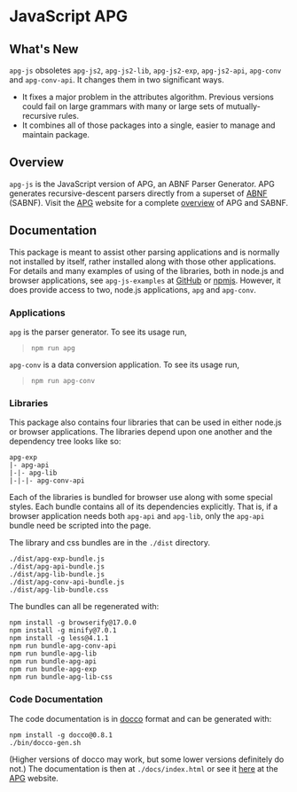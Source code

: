 # JavaScript APG

## What's New

`apg-js` obsoletes `apg-js2`, `apg-js2-lib`, `apg-js2-exp`, `apg-js2-api`, `apg-conv` and `apg-conv-api`. It changes them in two significant ways.

-   It fixes a major problem in the attributes algorithm. Previous versions could fail on large grammars with many or large sets of mutually-recursive rules.
-   It combines all of those packages into a single, easier to manage and maintain package.

## Overview

`apg-js` is the JavaScript version of APG, an ABNF Parser Generator. APG generates recursive-descent parsers directly from a superset of [ABNF](https://tools.ietf.org/html/rfc5234) (SABNF). Visit the [APG](https://sabnf.com/`) website for a complete [overview](https://sabnf.com/overview/) of APG and SABNF.

## Documentation

This package is meant to assist other parsing applications and is normally not installed by itself, rather installed along with those other applications. For details and many examples of using of the libraries, both in node.js and browser applications, see `apg-js-examples` at [GitHub](https://github.com/ldthomas/apg-js-examples) or [npmjs](https://www.npmjs.com/package/apg-js-examples).
However, it does provide access to two, node.js applications, `apg` and `apg-conv`.

### Applications

`apg` is the parser generator. To see its usage run,

> `npm run apg`

`apg-conv` is a data conversion application. To see its usage run,

> `npm run apg-conv`

### Libraries

This package also contains four libraries that can be used in either node.js or browser applications.
The libraries depend upon one another and the dependency tree looks like so:

```
apg-exp
|- apg-api
|-|- apg-lib
|-|-|- apg-conv-api
```

Each of the libraries is bundled for browser use along with some special styles.
Each bundle contains all of its dependencies explicitly. That is, if a browser application needs both `apg-api` and `apg-lib`, only the `apg-api` bundle need be scripted into the page.

The library and css bundles are in the `./dist` directory.

```
./dist/apg-exp-bundle.js
./dist/apg-api-bundle.js
./dist/apg-lib-bundle.js
./dist/apg-conv-api-bundle.js
./dist/apg-lib-bundle.css
```

The bundles can all be regenerated with:

```
npm install -g browserify@17.0.0
npm install -g minify@7.0.1
npm install -g less@4.1.1
npm run bundle-apg-conv-api
npm run bundle-apg-lib
npm run bundle-apg-api
npm run bundle-apg-exp
npm run bundle-apg-lib-css
```

### Code Documentation

The code documentation is in [docco](http://ashkenas.com/docco/) format and can be generated with:

```
npm install -g docco@0.8.1
./bin/docco-gen.sh
```

(Higher versions of docco may work, but some lower versions definitely do not.)
The documentation is then at `./docs/index.html` or see it [here](https://sabnf.com/docs/java-script/apg-exp-guide/index.html) at the [APG](https://sabnf.com/) website.
